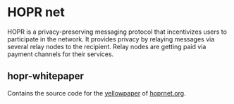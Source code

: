 # HOPR net

HOPR is a privacy-preserving messaging protocol that incentivizes users to participate in the network. It provides privacy by relaying messages via several relay nodes to the recipient. Relay nodes are getting paid via payment channels for their services.

## hopr-whitepaper

Contains the source code for the [yellowpaper](./yellowpaper.pdf) of [hoprnet.org](https://hoprnet.org).
